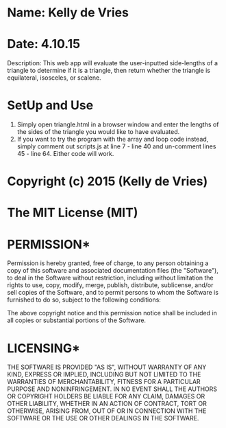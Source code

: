 # Name: Kelly de Vries
# Date: 4.10.15

Description: This web app will evaluate the user-inputted side-lengths of a triangle to determine if it is a triangle, then return whether the triangle is equilateral, isosceles, or scalene.

# SetUp and Use
1. Simply open triangle.html in a browser window and enter the lengths of the sides of the triangle you would like to have evaluated.
2. If you want to try the program with the array and loop code instead, simply comment out scripts.js at line 7 - line 40 and un-comment lines 45 - line 64.  Either code will work.

# Copyright (c) 2015 (Kelly de Vries)

# The MIT License (MIT)

# PERMISSION*
Permission is hereby granted, free of charge, to any person obtaining a copy of
this software and associated documentation files (the "Software"), to deal in
the Software without restriction, including without limitation the rights to
use, copy, modify, merge, publish, distribute, sublicense, and/or sell copies
of the Software, and to permit persons to whom the Software is furnished to
do so, subject to the following conditions:

The above copyright notice and this permission notice shall be included in all
 copies or substantial portions of the Software.

# LICENSING*
THE SOFTWARE IS PROVIDED "AS IS", WITHOUT WARRANTY OF ANY KIND, EXPRESS OR
 IMPLIED, INCLUDING BUT NOT LIMITED TO THE WARRANTIES OF MERCHANTABILITY,
FITNESS FOR A PARTICULAR PURPOSE AND NONINFRINGEMENT. IN NO EVENT SHALL THE
AUTHORS OR COPYRIGHT HOLDERS BE LIABLE FOR ANY CLAIM, DAMAGES OR OTHER
LIABILITY, WHETHER IN AN ACTION OF CONTRACT, TORT OR OTHERWISE, ARISING
FROM, OUT OF OR IN CONNECTION WITH THE SOFTWARE OR THE USE OR OTHER
DEALINGS IN THE SOFTWARE.

